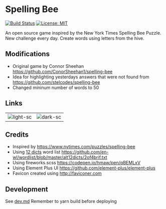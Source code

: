 # Spelling Bee

[![Build Status](https://github.com/ConorSheehan1/spelling-bee/workflows/ci/badge.svg)](https://github.com/ConorSheehan1/spelling-bee/actions/)
[![License: MIT](https://img.shields.io/badge/License-MIT-yellow.svg)](https://opensource.org/licenses/MIT)

An open source game inspired by the New York Times Spelling Bee Puzzle.
New challenge every day. Create words using letters from the hive.

## Modifications

- Original game by Connor Sheehan https://github.com/ConorSheehan1/spelling-bee
- Idea for highlighting yesterdays answers that were not found from https://github.com/stelcodes/spelling-bee
- Changed mininum number of words to 50

## Links

|                                              |                                                  |
| -------------------------------------------- | ------------------------------------------------ |
| ![light-sc](.github/images/spelling-bee.png) | ![dark-sc](.github/images/spelling-bee-dark.png) |

## Credits

- Inspired by https://www.nytimes.com/puzzles/spelling-bee
- Using [12 dicts](http://wordlist.aspell.net/12dicts/) word list https://github.com/en-wl/wordlist/blob/master/alt12dicts/2of4brif.txt
- Using fireworks.scss https://codepen.io/hmaw/pen/qBEMLxV
- Using Element Plus UI https://github.com/element-plus/element-plus
- Favicon created using http://faviconer.com

## Development

See [dev.md](./dev.md)
Remember to yarn build before deploying